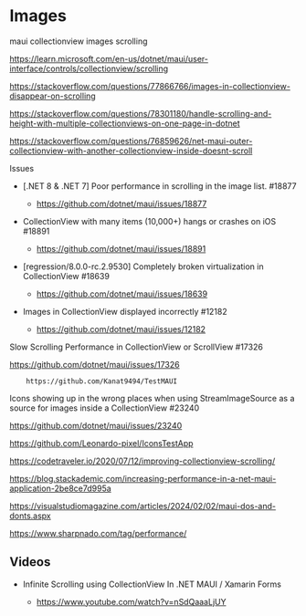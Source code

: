 # Images


maui collectionview images scrolling

https://learn.microsoft.com/en-us/dotnet/maui/user-interface/controls/collectionview/scrolling

https://stackoverflow.com/questions/77866766/images-in-collectionview-disappear-on-scrolling

https://stackoverflow.com/questions/78301180/handle-scrolling-and-height-with-multiple-collectionviews-on-one-page-in-dotnet

https://stackoverflow.com/questions/76859626/net-maui-outer-collectionview-with-another-collectionview-inside-doesnt-scroll

Issues

*   [.NET 8 & .NET 7] Poor performance in scrolling in the image list. #18877

    *   https://github.com/dotnet/maui/issues/18877

*   CollectionView with many items (10,000+) hangs or crashes on iOS #18891

    *   https://github.com/dotnet/maui/issues/18891

*   [regression/8.0.0-rc.2.9530] Completely broken virtualization in CollectionView #18639

    *   https://github.com/dotnet/maui/issues/18639

*   Images in CollectionView displayed incorrectly #12182

    *   https://github.com/dotnet/maui/issues/12182

Slow Scrolling Performance in CollectionView or ScrollView #17326

https://github.com/dotnet/maui/issues/17326

        https://github.com/Kanat9494/TestMAUI
    
Icons showing up in the wrong places when using StreamImageSource as a source for images inside a CollectionView #23240

    
https://github.com/dotnet/maui/issues/23240

https://github.com/Leonardo-pixel/IconsTestApp



https://codetraveler.io/2020/07/12/improving-collectionview-scrolling/

https://blog.stackademic.com/increasing-performance-in-a-net-maui-application-2be8ce7d995a

https://visualstudiomagazine.com/articles/2024/02/02/maui-dos-and-donts.aspx

https://www.sharpnado.com/tag/performance/




## Videos

*   Infinite Scrolling using CollectionView In .NET MAUI / Xamarin Forms

    *   https://www.youtube.com/watch?v=nSdQaaaLjUY

